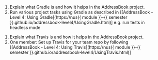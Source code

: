<div id="buildAutomation_what">

1. Explain what Gradle is and how it helps in the AddressBook project.
2. Run various project tasks using Gradle as described in [[AddressBook - Level 4: Using Gradle](https://nus{{ module }}-{{ semester }}.github.io/addressbook-level4/UsingGradle.html)] e.g. run tests in headless mode

</div>


<div id="buildAutomation_continuousIntegrationDeployment">

1. Explain what Travis is and how it helps in the AddressBook project.
2. One member: Set up Travis for your team repo by following [[AddressBook - Level 4: Using Travis](https://nus{{ module }}-{{ semester }}.github.io/addressbook-level4/UsingTravis.html)]

</div>